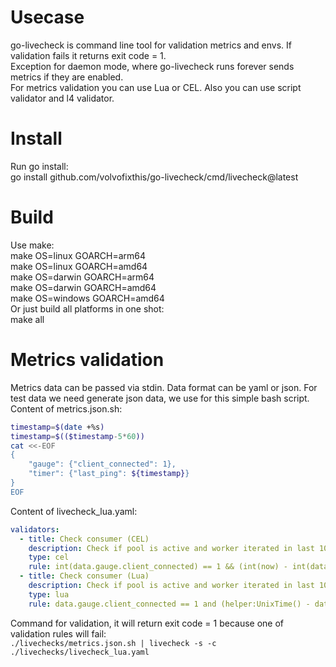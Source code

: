 # Usecase
go-livecheck is command line tool for validation metrics and envs. If validation fails it returns exit code = 1.  
Exception for daemon mode, where go-livecheck runs forever sends metrics if they are enabled.  
For metrics validation you can use Lua or CEL. Also you can use script validator and l4 validator.
# Install
Run go install:  
go install github.com/volvofixthis/go-livecheck/cmd/livecheck@latest 
# Build
Use make:  
make OS=linux GOARCH=arm64  
make OS=linux GOARCH=amd64  
make OS=darwin GOARCH=arm64  
make OS=darwin GOARCH=amd64  
make OS=windows GOARCH=amd64  
Or just build all platforms in one shot:  
make all
# Metrics validation
Metrics data can be passed via stdin. Data format can be yaml or json.
For test data we need generate json data, we use for this simple bash script.  
Content of metrics.json.sh:  
```bash
timestamp=$(date +%s)  
timestamp=$(($timestamp-5*60))  
cat <<-EOF  
{   
    "gauge": {"client_connected": 1},  
    "timer": {"last_ping": ${timestamp}}  
}  
EOF  
```
Content of livecheck_lua.yaml:  
```yaml
validators:  
  - title: Check consumer (CEL)  
    description: Check if pool is active and worker iterated in last 10 minutes  
    type: cel  
    rule: int(data.gauge.client_connected) == 1 && (int(now) - int(data.timer.last_ping) < duration("4m").getSeconds())  
  - title: Check consumer (Lua)  
    description: Check if pool is active and worker iterated in last 10 minutes  
    type: lua  
    rule: data.gauge.client_connected == 1 and (helper:UnixTime() - data.timer.last_ping < helper:Duration("10m"))  
```
Command for validation, it will return exit code = 1 because one of validation rules will fail:  
`./livechecks/metrics.json.sh | livecheck -s -c ./livechecks/livecheck_lua.yaml`
